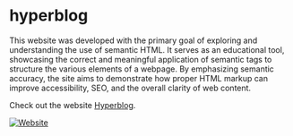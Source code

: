 # hyperblog
This website was developed with the primary goal of exploring and 
understanding the use of semantic HTML. It serves as an educational tool, 
showcasing the correct and meaningful application of semantic tags to 
structure the various elements of a webpage. By emphasizing semantic accuracy, 
the site aims to demonstrate how proper HTML markup can improve accessibility, 
SEO, and the overall clarity of web content.

Check out the website [Hyperblog](https://jcmunozo.github.io/hyperblog/).

[![Website](https://img.shields.io/website?url=https%3A%2F%2Fjcmunozo.pro%2F)](https://jcmunozo.github.io/hyperblog/)
